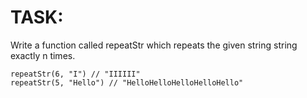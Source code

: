 # TASK:
Write a function called repeatStr which repeats the given string string exactly n times.
```
repeatStr(6, "I") // "IIIIII"
repeatStr(5, "Hello") // "HelloHelloHelloHelloHello"
```